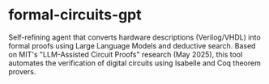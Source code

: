 # formal-circuits-gpt
Self-refining agent that converts hardware descriptions (Verilog/VHDL) into formal proofs using Large Language Models and deductive search. Based on MIT's "LLM-Assisted Circuit Proofs" research (May 2025), this tool automates the verification of digital circuits using Isabelle and Coq theorem provers.
